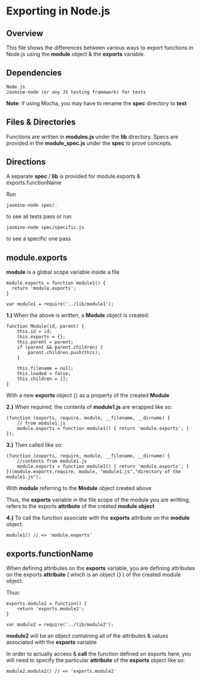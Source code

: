 # Exporting in Node.js

## Overview
This file shows the differences between various ways to export functions in Node.js using the **module** object & the **exports** variable.

## Dependencies
	Node.js
	Jasmine-node (or any JS testing framework) for tests
**Note**: if using Mocha, you may have to rename the **spec** directory to **test**

## Files & Directories
Functions are written in **modules.js** under the **lib** directory. Specs are provided in the **module_spec.js** under the **spec** to prove concepts.

## Directions
A separate **spec** / **lib** is provided for module.exports & exports.functionName

Run

	jasmine-node spec/.

to see all tests pass or run

	jasmine-node spec/specific.js

to see a specific one pass

## module.exports
**module** is a global scope variable inside a file

	module.exports = function module1() {
	  return 'module.exports';
	}
	
	var module1 = require('../lib/module1');
	
**1.)** When the above is written, a **Module** object is created: 
	
	function Module(id, parent) {
    	this.id = id;
    	this.exports = {};
	    this.parent = parent;
    	if (parent && parent.children) {
        	parent.children.push(this);
	    }

    	this.filename = null;
	    this.loaded = false;
    	this.children = [];
	}

With a new **exports** object {} as a property of the created **Module**

**2.)** When required, the contents of **module1.js** are wrapped like so:

	(function (exports, require, module, __filename, __dirname) { 
		// from module1.js
		module.exports = function module1() { return 'module.exports'; }
	});

**3.)** Then called like so:

	(function (exports, require, module, __filename, __dirname) { 
    	//contents from module1.js
		module.exports = function module1() { return 'module.exports'; }
	})(module.exports,require, module, "module1.js","directory of the module1.js");

With **module** referring to the **Module** object created above

Thus, the **exports** variable in the file scope of the module you are writting, refers to the exports **attribute** of the created **module object**

**4.)** To call the function associate with the **exports** attribute on the **module** object:

	module1() // => 'module.exports'

## exports.functionName

When defining attributes on the **exports** variable, you are defining attributes on the exports **attribute** ( which is an object {} ) of the created module object.

Thus:

	exports.module2 = function() {
  		return 'exports.module2';
	}

	var module2 = require('../lib/module2');

**module2** will be an object containing all of the attributes & values associated with the **exports** variable

In order to actually access & **call** the function defined on exports here, you will need to specify the particular **attribute** of the **exports** object like so:

	module2.module2() // => 'exports.module2'